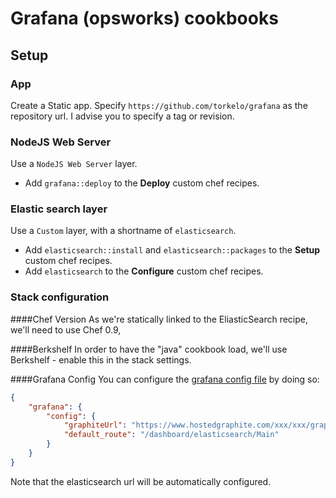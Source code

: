 Grafana (opsworks) cookbooks
============================

Setup
-----

### App

Create a Static app. Specify `https://github.com/torkelo/grafana` as the repository url. I advise you to specify a tag
or revision.

### NodeJS Web Server

Use a `NodeJS Web Server` layer.

- Add `grafana::deploy` to the **Deploy** custom chef recipes.

### Elastic search layer

Use a `Custom` layer, with a shortname of `elasticsearch`.

- Add `elasticsearch::install` and `elasticsearch::packages` to the **Setup** custom chef recipes.
- Add `elasticsearch` to the **Configure** custom chef recipes.

### Stack configuration

####Chef Version
As we're statically linked to the EliasticSearch recipe, we'll need to use Chef 0.9, 

####Berkshelf
In order to have the "java" cookbook load, we'll use Berkshelf - enable this in the stack settings. 

####Grafana Config
You can configure the [grafana config file][grafana_config] by doing so:

```json
{
    "grafana": {
        "config": {
            "graphiteUrl": "https://www.hostedgraphite.com/xxx/xxx/graphite",
            "default_route": "/dashboard/elasticsearch/Main"
        }
    }
}
```

Note that the elasticsearch url will be automatically configured.

[grafana_config]: https://github.com/torkelo/grafana/blob/master/src/config.sample.js
